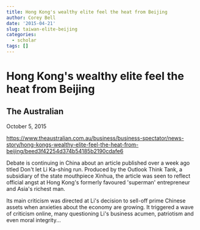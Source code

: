 ```yaml
---
title: Hong Kong's wealthy elite feel the heat from Beijing
author: Corey Bell
date: '2015-04-21'
slug: taiwan-elite-beijing
categories:
  - scholar
tags: []
---
```

# Hong Kong's wealthy elite feel the heat from Beijing

## The Australian
October 5, 2015

https://www.theaustralian.com.au/business/business-spectator/news-story/hong-kongs-wealthy-elite-feel-the-heat-from-beijing/beed3f42254d374b54185b2190cdafe6

Debate is continuing in China about an article published over a week ago titled Don't let Li Ka-shing run. 
Produced by the Outlook Think Tank, a subsidiary of the state mouthpiece Xinhua, the article was seen to 
reflect official angst at Hong Kong's formerly favoured 'superman' entrepreneur and Asia's richest man.

Its main criticism was directed at Li's decision to sell-off prime Chinese assets when anxieties about the 
economy are growing. It triggered a wave of criticism online, many questioning Li's business acumen, patriotism 
and even moral integrity...